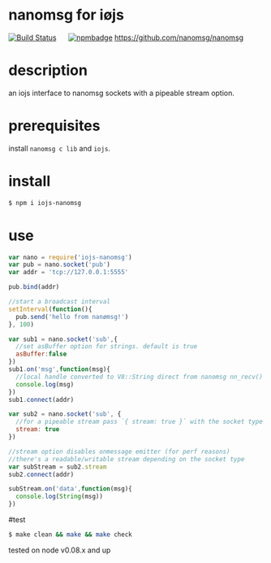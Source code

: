 # nanomsg for iøjs
[![Build Status](https://travis-ci.org/reqshark/nanomsg.iojs.svg?branch=master)](https://travis-ci.org/reqshark/nanomsg.iojs) &nbsp;&nbsp;&nbsp;&nbsp; [![npmbadge](https://nodei.co/npm/iojs-nanomsg.png?mini=true)](https://www.npmjs.com/package/iojs-nanomsg)
  https://github.com/nanomsg/nanomsg

# description
an iojs interface to nanomsg sockets with a pipeable stream option.

# prerequisites

install `nanomsg c lib` and `iojs`.

# install
```bash
$ npm i iojs-nanomsg
```

# use
```js
var nano = require('iojs-nanomsg')
var pub = nano.socket('pub')
var addr = 'tcp://127.0.0.1:5555'

pub.bind(addr)

//start a broadcast interval
setInterval(function(){
  pub.send('hello from nanømsg!')
}, 100)

var sub1 = nano.socket('sub',{
  //set asBuffer option for strings. default is true
  asBuffer:false
})
sub1.on('msg',function(msg){
  //local handle converted to V8::String direct from nanomsg nn_recv()
  console.log(msg)
})
sub1.connect(addr)

var sub2 = nano.socket('sub', {
  //for a pipeable stream pass `{ stream: true }` with the socket type
  stream: true
})

//stream option disables onmessage emitter (for perf reasons)
//there's a readable/writable stream depending on the socket type
var subStream = sub2.stream
sub2.connect(addr)

subStream.on('data',function(msg){
  console.log(String(msg))
})
```

#test
```bash
$ make clean && make && make check
```
tested on node v0.08.x and up
